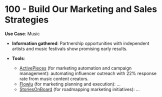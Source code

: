 # 100 - Build Our Marketing and Sales Strategies

**Use Case**: Music

* **Information gathered**: Partnership opportunities with independent artists and music festivals show promising early results.

* **Tools**: 

  - [ActivePieces](https://www.activepieces.com/) (for marketing automation and campaign management): automating influencer outreach with 22% response rate from music content creators.
  - [Flowlu](https://www.flowlu.com/) (for marketing planning and execution): ...
  - [StoriesOnBoard](https://storiesonboard.com/) (for roadmapping marketing initiatives): ...
